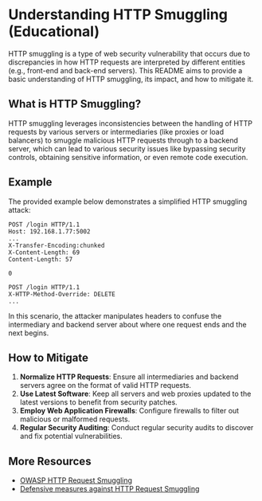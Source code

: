 # Understanding HTTP Smuggling (Educational)

HTTP smuggling is a type of web security vulnerability that occurs due to discrepancies in how HTTP requests are interpreted by different entities (e.g., front-end and back-end servers). This README aims to provide a basic understanding of HTTP smuggling, its impact, and how to mitigate it.

## What is HTTP Smuggling?

HTTP smuggling leverages inconsistencies between the handling of HTTP requests by various servers or intermediaries (like proxies or load balancers) to smuggle malicious HTTP requests through to a backend server, which can lead to various security issues like bypassing security controls, obtaining sensitive information, or even remote code execution.

## Example

The provided example below demonstrates a simplified HTTP smuggling attack:

```http
POST /login HTTP/1.1
Host: 192.168.1.77:5002
...
X-Transfer-Encoding:chunked
X-Content-Length: 69
Content-Length: 57

0

POST /login HTTP/1.1
X-HTTP-Method-Override: DELETE
...
```

In this scenario, the attacker manipulates headers to confuse the intermediary and backend server about where one request ends and the next begins.

## How to Mitigate

1. **Normalize HTTP Requests**: Ensure all intermediaries and backend servers agree on the format of valid HTTP requests.
2. **Use Latest Software**: Keep all servers and web proxies updated to the latest versions to benefit from security patches.
3. **Employ Web Application Firewalls**: Configure firewalls to filter out malicious or malformed requests.
4. **Regular Security Auditing**: Conduct regular security audits to discover and fix potential vulnerabilities.

## More Resources

- [OWASP HTTP Request Smuggling](https://owasp.org/www-community/attacks/HTTP_Request_Smuggling)
- [Defensive measures against HTTP Request Smuggling](https://portswigger.net/web-security/request-smuggling/mitigations)
